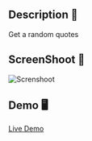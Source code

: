## Description 📖
Get a random quotes

## ScreenShoot 📸
![Screnshoot](images/screenshoot.png) 

## Demo 🖥️

[Live Demo](grayturlte01.github.io/react-quoetes)


